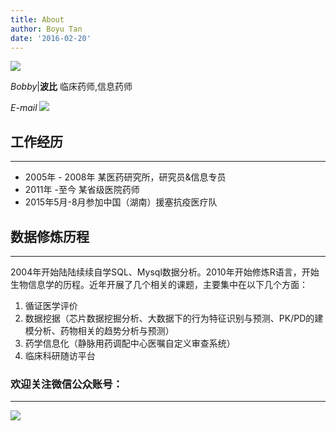 ```yaml
---
title: About
author: Boyu Tan
date: '2016-02-20'
---
```


![](https://www.tanboyu.com/wp-content/uploads/2016/02/logo-clinical-data-150x150.png)

*Bobby*|**波比**  临床药师,信息药师
 
*E-mail* ![](http://www.tanboyu.com/wp-content/uploads/2016/12/img_5866569d13e19.png)

## 工作经历
----

*   2005年 - 2008年 某医药研究所，研究员&信息专员
*   2011年 -至今 某省级医院药师
*   2015年5月-8月参加中国（湖南）援塞抗疫医疗队

## 数据修炼历程
------

2004年开始陆陆续续自学SQL、Mysql数据分析。2010年开始修炼R语言，开始生物信息学的历程。近年开展了几个相关的课题，主要集中在以下几个方面：

1.  循证医学评价
2.  数据挖据（芯片数据挖掘分析、大数据下的行为特征识别与预测、PK/PD的建模分析、药物相关的趋势分析与预测）
3.  药学信息化（静脉用药调配中心医嘱自定义审查系统）
4.  临床科研随访平台

### 欢迎关注微信公众账号：
-----------

![](https://ws1.sinaimg.cn/large/8f5e6680gy1fmy31p3qitj207607674r.jpg)